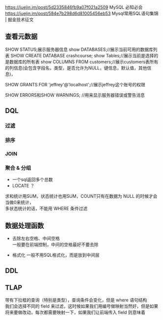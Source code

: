 https://juejin.im/post/5d2335846fb9a07f021a2509  MySQL 必知必会 
https://juejin.im/post/584e7b298d6d81005456eb53  Mysql常用SQL语句集锦 | 掘金技术征文  

## 查看元数据

SHOW STATUS;展示服务器信息
show DATABASES;//展示当前可用的数据库列表
SHOW CREATE DATABASE crashcourse;
show Tables;//展示当前是选择的是数据库的所有表
show COLUMNS FROM customers;//展示customers表所有的列信息(会包含字段名，类型，是否允许为NULL，键信息，默认值，其他信息)，

SHOW GRANTS FOR 'jeffrey'@'localhost';//展示jeffrey这个账号的权限

SHOW ERRORS和SHOW WARNINGS; //用来显示服务器错误或警告消息

## DQL

### 过滤

### 排序

### JOIN

### 聚合 & 分组

- 一个sql返回多个总数
- LOCATE ？  

求和统计用SUM，状态统计也用SUM，COUNT只有在数据为 NULL 的时候才会当做0来统计，  
多状态统计的话，不能用 WHERE 条件过滤  

## 数据处理函数

- 去除左右空格、中间空格  
  一般要在前端控制，中间的空格最好不要去除

- 格式化 一般不用SQL格式化，而是放到中间层

## DDL

## TLAP

带有下拉框的查询（特别是类型），查询条件会变化，但是 where 语句结构  
我们会选择不同的 field 来过滤，这时候如果我们用编号做映射当然好，但是如果将来要做改动，每次都需要映射一下，如果我们让前端传入 field 则意味着
